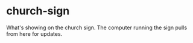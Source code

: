# church-sign
What's showing on the church sign. The computer running the sign pulls from here for updates.
